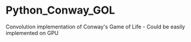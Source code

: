 # Python_Conway_GOL
Convolution implementation of Conway's Game of Life - Could be easily implemented on GPU
